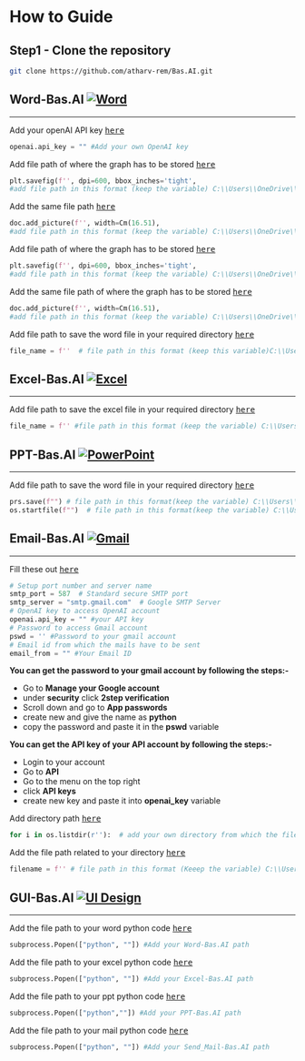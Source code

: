 # How to Guide
## Step1 - Clone the repository
```bash
git clone https://github.com/atharv-rem/Bas.AI.git
```
## Word-Bas.AI [![Word](https://img.shields.io/badge/Word-2B579A?style=for-the-badge&logo=microsoft-word&logoColor=white)](https://your-link-here)
---
Add your openAI API key <kbd>[here](https://github.com/atharv-rem/Bas.AI/blob/7274ac588e537616122b36a0247a4eb836d3c7ff/Word.py#L22-L22)</kbd>
```python
openai.api_key = "" #Add your own OpenAI key
```

Add file path of where the graph has to be stored <kbd>[here](https://github.com/atharv-rem/Bas.AI/blob/7274ac588e537616122b36a0247a4eb836d3c7ff/Word.py#L304)</kbd>
```python
plt.savefig(f'', dpi=600, bbox_inches='tight',
#add file path in this format (keep the variable) C:\\Users\\OneDrive\\Desktop\\code\\{TofGraph1}.png
```
Add the same file path <kbd>[here](https://github.com/atharv-rem/Bas.AI/blob/7274ac588e537616122b36a0247a4eb836d3c7ff/Word.py#L307)</kbd>
```python
doc.add_picture(f'', width=Cm(16.51),
#add file path in this format (keep the variable) C:\\Users\\OneDrive\\Desktop\\code\\{TofGraph1}.png
```
Add file path of where the graph has to be stored <kbd>[here](https://github.com/atharv-rem/Bas.AI/blob/7274ac588e537616122b36a0247a4eb836d3c7ff/Word.py#L539)</kbd>
```python
plt.savefig(f'', dpi=600, bbox_inches='tight',
#add file path in this format (keep the variable) C:\\Users\\OneDrive\\Desktop\\code\\{TofGraph2}.png
```
Add the same file path of where the graph has to be stored <kbd>[here](https://github.com/atharv-rem/Bas.AI/blob/7274ac588e537616122b36a0247a4eb836d3c7ff/Word.py#L542)</kbd>
```python
doc.add_picture(f'', width=Cm(16.51),
#add file path in this format (keep the variable) C:\\Users\\OneDrive\\Desktop\\code\\{TofGraph1}.png
```
Add file path to save the word file in your required directory <kbd>[here](https://github.com/atharv-rem/Bas.AI/blob/7274ac588e537616122b36a0247a4eb836d3c7ff/Word.py#L628)</kbd>
```python
file_name = f''  # file path in this format (keep this variable)C:\\Users\\OneDrive\\Desktop\\code\\{H1} - Annual Performance.docx
```
## Excel-Bas.AI [![Excel](https://img.shields.io/badge/Excel-008000?style=for-the-badge&logo=microsoft-excel&logoColor=white)](https://your-link-here)
---
Add file path to save the excel file in your required directory <kbd>[here](https://github.com/atharv-rem/Bas.AI/blob/b7cbe3381b8621b73f9e8d36605f70cb4813a3fc/Excel.py#L152C7-L152C7)</kbd>
```python
file_name = f'' #file path in this format (keep the variable) C:\\Users\\OneDrive\\Desktop\\code\\{Name} - Annual Performance.xlsx
```
## PPT-Bas.AI [![PowerPoint](https://img.shields.io/badge/PowerPoint-FF4F28?style=for-the-badge&logo=microsoft-powerpoint&logoColor=white)](https://your-link-here)
---
Add file path to save the word file in your required directory <kbd>[here](https://github.com/atharv-rem/Bas.AI/blob/b7cbe3381b8621b73f9e8d36605f70cb4813a3fc/PPT.py#L292C1-L293C117)</kbd>
```python
prs.save(f"") # file path in this format(keep the variable) C:\\Users\\OneDrive\\Desktop\\code\\{file_name}
os.startfile(f"")  # file path in this format(keep the variable) C:\\Users\\OneDrive\\Desktop\\code\\{file_name}
```
## Email-Bas.AI [![Gmail](https://img.shields.io/badge/Gmail-D14836?style=for-the-badge&logo=gmail&logoColor=white)](https://your-link-here)
---
Fill these out <kbd>[here](https://github.com/atharv-rem/Bas.AI/blob/b7cbe3381b8621b73f9e8d36605f70cb4813a3fc/Send%20mail.py#L11C1-L22C31)</kbd>
```python
# Setup port number and server name
smtp_port = 587  # Standard secure SMTP port
smtp_server = "smtp.gmail.com"  # Google SMTP Server
# OpenAI key to access OpenAI account
openai.api_key = "" #your API key
# Password to access Gmail account
pswd = '' #Password to your gmail account
# Email id from which the mails have to be sent
email_from = "" #Your Email ID
```
**You can get the password to your gmail account by following the steps:-**
- Go to **Manage your Google account**
- under **security** click **2step verification**
- Scroll down and go to **App passwords**
- create new and give the name as **python**
- copy the password and paste it in the **pswd** variable

**You can get the API key of your API account by following the steps:-**
- Login to your account
- Go to **API**
- Go to the menu on the top right
- click **API keys**
- create new key and paste it into **openai_key** variable
  
Add directory path <kbd>[here](https://github.com/atharv-rem/Bas.AI/blob/b7cbe3381b8621b73f9e8d36605f70cb4813a3fc/Send%20mail.py#L166C8-L166C8)</kbd> 
```python
for i in os.listdir(r''):  # add your own directory from which the files are being displayed
```
Add the file path related to your directory <kbd>[here](https://github.com/atharv-rem/Bas.AI/blob/b7cbe3381b8621b73f9e8d36605f70cb4813a3fc/Send%20mail.py#L229C20-L229C20)</kbd>
```python
filename = f'' # file path in this format (Keeep the variable) C:\\Users\\OneDrive\\Desktop\\code\\{v}
```
## GUI-Bas.AI [![UI Design](https://img.shields.io/badge/UI%20Design-EAA52C?style=for-the-badge&labelColor=purple)](https://your-ui-design-link-here)
---
Add the file path to your word python code <kbd>[here](https://github.com/atharv-rem/Bas.AI/blob/3875b93b12d9be55a5d57f97656f89c22bd7189d/GUI.py#L47)</kbd>
```python
subprocess.Popen(["python", ""]) #Add your Word-Bas.AI path
```
Add the file path to your excel python code <kbd>[here](https://github.com/atharv-rem/Bas.AI/blob/3875b93b12d9be55a5d57f97656f89c22bd7189d/GUI.py#L55)</kbd>
```python
subprocess.Popen(["python", ""]) #Add your Excel-Bas.AI path
```
Add the file path to your ppt python code <kbd>[here](https://github.com/atharv-rem/Bas.AI/blob/3875b93b12d9be55a5d57f97656f89c22bd7189d/GUI.py#L62)</kbd>
```python
subprocess.Popen(["python",""]) #Add your PPT-Bas.AI path
```
Add the file path to your mail python code <kbd>[here](https://github.com/atharv-rem/Bas.AI/blob/3875b93b12d9be55a5d57f97656f89c22bd7189d/GUI.py#L71)</kbd>
```python
subprocess.Popen(["python", ""]) #Add your Send_Mail-Bas.AI path
```
